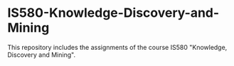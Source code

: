 # IS580-Knowledge-Discovery-and-Mining
This repository includes the assignments of the course IS580 "Knowledge, Discovery and Mining".

